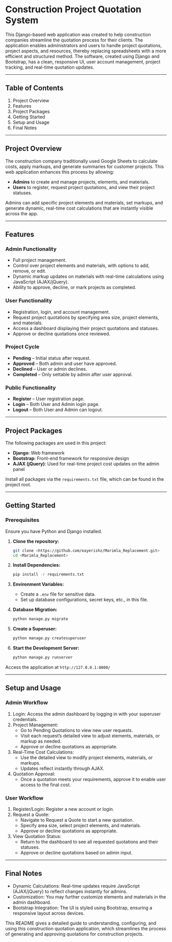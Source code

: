 # Construction Project Quotation System

This Django-based web application was created to help construction companies streamline the quotation process for their clients. The application enables administrators and users to handle project quotations, project aspects, and resources, thereby replacing spreadsheets with a more efficient and structured method. The software, created using Django and Bootstrap, has a clean, responsive UI, user account management, project tracking, and real-time quotation updates.

---

## Table of Contents

1. Project Overview
2. Features
3. Project Packages
4. Getting Started
5. Setup and Usage
6. Final Notes

---

## Project Overview

The construction company traditionally used Google Sheets to calculate costs, apply markups, and generate summaries for customer projects. This web application enhances this process by allowing:

- **Admins** to create and manage projects, elements, and materials.
- **Users** to register, request project quotations, and view their project statuses.

Admins can add specific project elements and materials, set markups, and generate dynamic, real-time cost calculations that are instantly visible across the app.

---

## Features

### Admin Functionality
- Full project management.
- Control over project elements and materials, with options to add, remove, or edit.
- Dynamic markup updates on materials with real-time calculations using JavaScript (AJAX/jQuery).
- Ability to approve, decline, or mark projects as completed.

### User Functionality
- Registration, login, and account management.
- Request project quotations by specifying area size, project elements, and materials.
- Access a dashboard displaying their project quotations and statuses.
- Approve or decline quotations once reviewed.

### Project Cycle
- **Pending** – Initial status after request.
- **Approved** – Both admin and user have approved.
- **Declined** – User or admin declines.
- **Completed** – Only settable by admin after user approval.

### Public Functionality
- **Register** – User registration page.
- **Login** – Both User and Admin login page.
- **Logout** – Both User and Admin can logout.

---

## Project Packages

The following packages are used in this project:

- **Django**: Web framework
- **Bootstrap**: Front-end framework for responsive design
- **AJAX (jQuery)**: Used for real-time project cost updates on the admin panel

Install all packages via the `requirements.txt` file, which can be found in the project root.

---

## Getting Started

### Prerequisites

Ensure you have Python and Django installed. 

1. **Clone the repository:**
   ```bash
   git clone <https://github.com/eayerishz/Marimla_Replacement.git>
   cd <Marimla_Replacement>

2. **Install Dependencies:**
   ```bash
   pip install -r requirements.txt

3. **Environment Variables:**
   - Create a `.env` file for sensitive data.
   - Set up database configurations, secret keys, etc., in this file.

4. **Database Migration:**
   ```bash
   python manage.py migrate

5. **Create a Superuser:**
   ```bash
   python manage.py createsuperuser

6. **Start the Development Server:**
   ```bash
   python manage.py runserver

Access the application at `http://127.0.0.1:8000/`

---

## Setup and Usage

### Admin Workflow
1. Login: Access the admin dashboard by logging in with your superuser credentials.
2. Project Management:
   - Go to Pending Quotations to view new user requests.
   - Visit each request’s detailed view to adjust elements, materials, or markup as needed.
   - Approve or decline quotations as appropriate.
3. Real-Time Cost Calculations:
   - Use the detailed view to modify project elements, materials, or markups.
   - Updates reflect instantly through AJAX.
4. Quotation Approval:
   - Once a quotation meets your requirements, approve it to enable user access to the final cost.

### User Workflow
1. Register/Login: Register a new account or login.
2. Request a Quote:
   - Navigate to Request a Quote to start a new quotation.
   - Specify area size, select project elements, and materials.
   - Approve or decline quotations as appropriate.
3. View Quotation Status:
   - Return to the dashboard to see all requested quotations and their statuses.
   - Approve or decline quotations based on admin input.
   
---

## Final Notes
  - Dynamic Calculations: Real-time updates require JavaScript (AJAX/jQuery) to reflect changes instantly for admins.
  - Customization: You may further customize elements and materials in the admin dashboard.
  - Bootstrap Integration: The UI is styled using Bootstrap, ensuring a responsive layout across devices.


This README gives a detailed guide to understanding, configuring, and using this construction quotation application, which streamlines the process of generating and approving quotations for construction projects.
